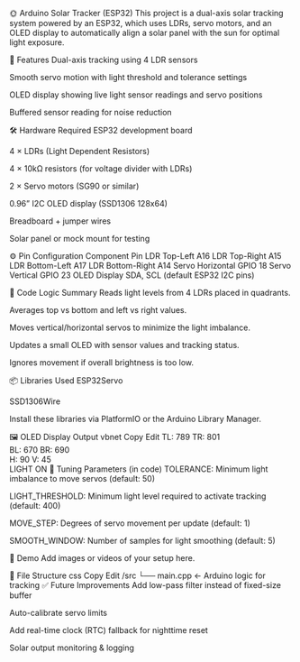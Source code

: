 🌞 Arduino Solar Tracker (ESP32)
This project is a dual-axis solar tracking system powered by an ESP32, which uses LDRs, servo motors, and an OLED display to automatically align a solar panel with the sun for optimal light exposure.

🔧 Features
Dual-axis tracking using 4 LDR sensors

Smooth servo motion with light threshold and tolerance settings

OLED display showing live light sensor readings and servo positions

Buffered sensor reading for noise reduction

🛠 Hardware Required
ESP32 development board

4 × LDRs (Light Dependent Resistors)

4 × 10kΩ resistors (for voltage divider with LDRs)

2 × Servo motors (SG90 or similar)

0.96” I2C OLED display (SSD1306 128x64)

Breadboard + jumper wires

Solar panel or mock mount for testing

⚙️ Pin Configuration
Component	Pin
LDR Top-Left	A16
LDR Top-Right	A15
LDR Bottom-Left	A17
LDR Bottom-Right	A14
Servo Horizontal	GPIO 18
Servo Vertical	GPIO 23
OLED Display	SDA, SCL (default ESP32 I2C pins)

🧠 Code Logic Summary
Reads light levels from 4 LDRs placed in quadrants.

Averages top vs bottom and left vs right values.

Moves vertical/horizontal servos to minimize the light imbalance.

Updates a small OLED with sensor values and tracking status.

Ignores movement if overall brightness is too low.

📦 Libraries Used
ESP32Servo

SSD1306Wire

Install these libraries via PlatformIO or the Arduino Library Manager.

🖼️ OLED Display Output
vbnet
Copy
Edit
TL: 789  TR: 801  
BL: 670  BR: 690  
H: 90    V: 45  
LIGHT ON
🔄 Tuning Parameters (in code)
TOLERANCE: Minimum light imbalance to move servos (default: 50)

LIGHT_THRESHOLD: Minimum light level required to activate tracking (default: 400)

MOVE_STEP: Degrees of servo movement per update (default: 1)

SMOOTH_WINDOW: Number of samples for light smoothing (default: 5)

📸 Demo
Add images or videos of your setup here.

📂 File Structure
css
Copy
Edit
/src
 └── main.cpp       ← Arduino logic for tracking
✅ Future Improvements
Add low-pass filter instead of fixed-size buffer

Auto-calibrate servo limits

Add real-time clock (RTC) fallback for nighttime reset

Solar output monitoring & logging

